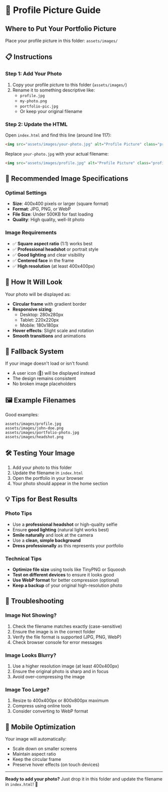 # 📸 Profile Picture Guide

## Where to Put Your Portfolio Picture

Place your profile picture in this folder: `assets/images/`

## 📋 Instructions

### Step 1: Add Your Photo
1. Copy your profile picture to this folder (`assets/images/`)
2. Rename it to something descriptive like:
   - `profile.jpg`
   - `my-photo.png`
   - `portfolio-pic.jpg`
   - Or keep your original filename

### Step 2: Update the HTML
Open `index.html` and find this line (around line 117):
```html
<img src="assets/images/your-photo.jpg" alt="Profile Picture" class="profile-photo">
```

Replace `your-photo.jpg` with your actual filename:
```html
<img src="assets/images/profile.jpg" alt="Profile Picture" class="profile-photo">
```

## 📐 Recommended Image Specifications

### Optimal Settings
- **Size**: 400x400 pixels or larger (square format)
- **Format**: JPG, PNG, or WebP
- **File Size**: Under 500KB for fast loading
- **Quality**: High quality, well-lit photo

### Image Requirements
- ✅ **Square aspect ratio** (1:1) works best
- ✅ **Professional headshot** or portrait style
- ✅ **Good lighting** and clear visibility
- ✅ **Centered face** in the frame
- ✅ **High resolution** (at least 400x400px)

## 🎨 How It Will Look

Your photo will be displayed as:
- **Circular frame** with gradient border
- **Responsive sizing**:
  - Desktop: 280x280px
  - Tablet: 220x220px  
  - Mobile: 180x180px
- **Hover effects**: Slight scale and rotation
- **Smooth transitions** and animations

## 🔄 Fallback System

If your image doesn't load or isn't found:
- A user icon (👤) will be displayed instead
- The design remains consistent
- No broken image placeholders

## 🖼️ Example Filenames

Good examples:
```
assets/images/profile.jpg
assets/images/john-doe.png
assets/images/portfolio-photo.jpg
assets/images/headshot.png
```

## 🛠️ Testing Your Image

1. Add your photo to this folder
2. Update the filename in `index.html`
3. Open the portfolio in your browser
4. Your photo should appear in the home section

## 💡 Tips for Best Results

### Photo Tips
- Use a **professional headshot** or high-quality selfie
- Ensure **good lighting** (natural light works best)
- **Smile naturally** and look at the camera
- Use a **clean, simple background**
- **Dress professionally** as this represents your portfolio

### Technical Tips
- **Optimize file size** using tools like TinyPNG or Squoosh
- **Test on different devices** to ensure it looks good
- **Use WebP format** for better compression (optional)
- **Keep a backup** of your original high-resolution photo

## 🚨 Troubleshooting

### Image Not Showing?
1. Check the filename matches exactly (case-sensitive)
2. Ensure the image is in the correct folder
3. Verify the file format is supported (JPG, PNG, WebP)
4. Check browser console for error messages

### Image Looks Blurry?
1. Use a higher resolution image (at least 400x400px)
2. Ensure the original photo is sharp and in focus
3. Avoid over-compressing the image

### Image Too Large?
1. Resize to 400x400px or 800x800px maximum
2. Compress using online tools
3. Consider converting to WebP format

## 📱 Mobile Optimization

Your image will automatically:
- Scale down on smaller screens
- Maintain aspect ratio
- Keep the circular frame
- Preserve hover effects (on touch devices)

---

**Ready to add your photo?** Just drop it in this folder and update the filename in `index.html`! 🚀